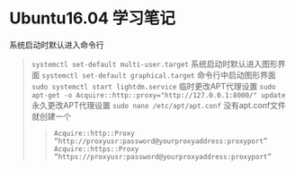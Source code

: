 # Ubuntu16.04 学习笔记

系统启动时默认进入命令行
>```systemctl set-default multi-user.target```
系统启动时默认进入图形界面
>```systemctl set-default graphical.target```
命令行中启动图形界面
>```sudo systemctl start lightdm.service```
临时更改APT代理设置
>```sudo apt-get -o Acquire::http::proxy="http://127.0.0.1:8000/" update```
永久更改APT代理设置
>```sudo nano /etc/apt/apt.conf``` 没有apt.conf文件就创建一个
>>```Acquire::http::Proxy “http://proxyusr:password@yourproxyaddress:proxyport”```
>>```Acquire::https::Proxy “https://proxyusr:password@yourproxyaddress:proxyport”```

